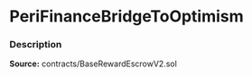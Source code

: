 # PeriFinanceBridgeToOptimism

### Description <a id="description"></a>

**Source:** contracts/BaseRewardEscrowV2.sol

